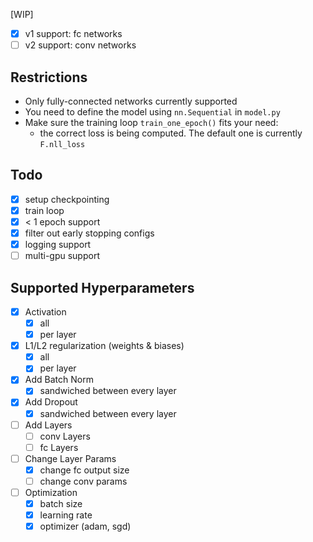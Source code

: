 [WIP]

- [x] v1 support: fc networks
- [ ] v2 support: conv networks

## Restrictions

* Only fully-connected networks currently supported
* You need to define the model using `nn.Sequential` in `model.py`
* Make sure the training loop `train_one_epoch()` fits your need:
    * the correct loss is being computed. The default one is currently `F.nll_loss`

## Todo

- [x] setup checkpointing
- [x] train loop
- [x] < 1 epoch support
- [x] filter out early stopping configs
- [x] logging support
- [ ] multi-gpu support

## Supported Hyperparameters

- [x] Activation
    - [x] all
    - [x] per layer
- [x] L1/L2 regularization (weights & biases)
    - [x] all
    - [x] per layer
- [x] Add Batch Norm
    - [x] sandwiched between every layer
- [x] Add Dropout
    - [x] sandwiched between every layer
- [ ] Add Layers
    - [ ] conv Layers
    - [ ] fc Layers
- [ ] Change Layer Params
    - [x] change fc output size
    - [ ] change conv params
- [ ] Optimization
    - [x] batch size
    - [x] learning rate
    - [x] optimizer (adam, sgd)